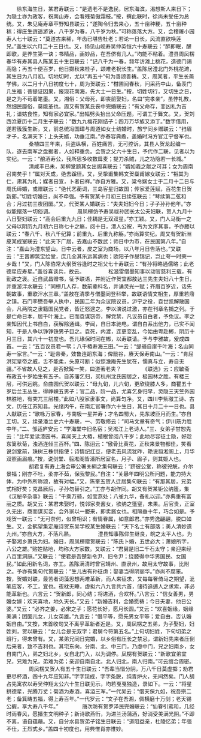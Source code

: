 <!-- { "loadSidebar": true } -->
　　徐东海生日，某君寿联云：“是遗老不是逸民，居东海滨，渴想斯人来日下；为隐士亦为政客，祝南山寿，会看残菊傲霜枝。”按，撰此联时，徐尚未受任为总统。又，朱见庵寿章苹野知县联云；“遂陶令归去来心，五十亩种粳，五十亩种秫；得庄生逍遥游诀，八千岁为春，八千岁为秋。”可称落落大方。又，会稽屠小园寿人七十联云：“莫道古来稀，年齿已堪告杜老；若论一日长，风流直欲唤莲兄。”盖生以六月二十三日也。又，扬见山岘寿吴仲英恒六十寿联云：“醉即眠，醒即歌，是养生第一诀；书精品，画妙品，在吾侪有几人。”均能不粘着。澧县周凤楞春华有寿其县人陈某五十生日联云：“记八千为一春，频年访滩上桃花，造德门谒高隐；再五十便百岁，他日撷秋来桂子，颂难老祝长生。”盖陈居澧北门外桃花滩，其生日为八月初。切地切时，尤以“再五十”句为善颂善祷。又，周某者，平生长斋学佛，以二月十八日初度七十，周为贺联云：“柑圃阅春秋，问采药中山，备羡门几生福；菩提证因果，报现花南海，先大士一日生。”按，切姓切行，又切生之日，是之为不苟着笔墨。又，湘俗：父母死，即丧前娶妇，名曰“完孝亲”，虽悖礼教，然细民靡俗，莫能革也。周又有贺某氏丧中完婚联云：“有父命存，变凶礼为吉礼；谙姑食性，知有家必宜家。”出幅劈头抬出父命压题，可谓工于舞文。又，贺刘西沧夏历十二月生子联云：“数九九梅花刚结子；四万万华族又添丁。”数字借用，遂若簇簇生新。又，前总统冯国璋与周道如女士结婚时，旅宁同乡赠联云：“扫眉才子，名满天下；上头夫婿，功垂江南。”亦舂容典矞，盖婚时冯方官江宁督军也。 
　　
　　桑植四三年来，兵盗纵横，百姓痛苦，无可控诉，其县人贺龙起编一队，逐去南军之盘据者，人如释重负。会贺之父六十生日，予代作二联，见者以为实纪。一云：“酿酒寿公，我所思多收数戽麦；提刀杀贼，儿之功隐若一长城。” 
　　
　　清咸丰已未，吴柳堂题其女出阁喜联云：“婿如羲之献之可耳；女为周南召南矣乎！”属对天成，绝去蹊径。又，吴挚甫集韩文贺燊甫嫁女联云：“裕其为仁，肃其为礼；媒者曰宣，卜者曰祥。”亦自方雅。又，粱令娴女士于二月十二日与周氏缔婚，或赠联云：“绝代艺蘅词，三岛客星归故国；传家爱莲赋，百花生日贺新郎。”切姓切婚日，尚不牵强。予有贺某十月初三日续弦联云：“琴续第二弦和合；月过初三夜团圞。”又，代贺某人婚联云：“夫夫妇妇今日；子子孙孙他年。”亦似能摆落一切俗调。 
　　
　　周凤楞仿予寿吴祓孙团长太公夫妇联，贺人九月十八日娶妇联云：“高会后重九九日；佳耦是无双双星。”亦工颖。又，门人马衡一之父母以阴历九月初六日称七十之觞，阅十日，澧人公祝，丐为文序其事，予亦媵以联云：“春八千、秋八千纪算；前重九、后重九称觞。”亦尚算实纪。周又有贺新洲皮某成室联云：“此天下广居，去嘉山不数武；师日中为市，在民国第八年。”自注：“嘉山为澧东望山。日中云者，皮之室为商场，以八年月日告落也。”又联云：“王晋卿筑宝绘堂，庶几全其乐远其病也；欧阳子作昼锦记，岂止夸一时荣一乡哉！”又，门人陈伯常大纲贺谷逢时之祖父七十寿联云：“有孙将略通儒略；此老德星应寿星。”盖谷喜谈兵，故云。 
　　
　　松滋雷僧墨知事以动官慈利三载，有勤政之褒。近自武昌赠书，征予联语，并附近作贺宜都敖达三先生夫妇八十生日，并重游泮水联云：“同榜几人存，数前辈科名，并诵灵光一赋；齐眉百岁近，话先朝故事，重歌泮水三章。”盖敖在清季与僧墨同登科举，故联语情文相生，厚重若鼎之镇。石门李懋吾举人执中，民国二年为众议院议员，沪宁之役，袁世凯解散国会，凡两院之隶籍国民党者，皆迁怒逮之。李以演说过激，亦在刊章名捕之列。于是亡命日本，居千叶海上。已而袁谋窃帝，解党禁，凡议员自白者，予免议。李之亲知因代上书自白，获解除通缉。李闻，自日本驰电，谓自白系出他力，已实不闻知，于是人争以铮铮铁男子目之。袁死，内渡，连更变乱，今始由粤赴郴，阴历十月三日，其六十一初度也。吾儿瑑保时同在郴，以寿联请。予与李雅故，爰成四首。一云：“五百议员君一鹗；八千椿寿海三田。”一云：“缇骑自崖千叶海；名山同寿一家言。”一云：“耻帝秦，效鲁连蹈东海；俾戬谷，赓天保寿南山。”一云：“肯屈洪宪皇帝之威，舌不能柔，头原可断；似惊澹庵先生犹在，懦真与立，寿自无疆。”不省故人见之，是否掀髯一笑，曰道著老夫？ 
　　
　　《联选》云：应敏斋布政五十岁始生有五子。自苏藩乞归，买杭州沈氏园居之，极园林之胜。有楼三层，可供远眺。俞曲园代贺以联云：“母九旬，儿六旬，更欣绕膝人多，商瞿五十岁后兰玉丛生，得峥嵘五男子；官二品，阶一品，尤喜乞身归早，灵隐三天竺外园林胜地，有突兀三层楼。”此如八股家隶事文，尚算匀净。又，四川李紫璈工诗、古文，历任江苏知县。光绪丙午，在南汇官署作六十生日，其日十月二十一日也。县人献联云：“歌咏万家春，与南极一星并寿；才名四蜀大，先东坡匝月而生。”亦自工切。又，续录潘兰史六十寿联，一、劳敬修云：“司马文章有奇气；伊川筋力胜中年。”二、邹适庐安云：“学海堂中旧名宿；吴淞江上老诗人。”三、女弟子甘恕先云：“比年爱读漆园书，喜闻天上大椿，植根曾阅八千岁；此地尽容征士隐，好趁东篱秋菊，浊酒连倾三百杯。”四、陈诩云：“傲骨比黄花，正秋来景物都佳，笑看说剑堂前，珠树三株供指使；诗情纪红豆，便老去风流犹昨，艳说翦淞阁上，月华双照画眉痕。”按，说剑堂、翦淞阁皆潘所居室名，月子、眉子，则其姬人也。 
　　
　　胡君复有寿上海会审公署关絅之集句联云：“跻彼公堂，称彼兕觥，介尔景福；刚亦不吐，柔亦不茹，保我黎民。”自注：“关曏年四明公所问题，能力持大体，为中外所称颂，故有对幅。”又，陈奎五贺人迁居集句联云：“有那其居，兄弟式相好矣；克昌厥后，子孙勿替引之。”工亦与胡作同。胡又有贺某钜公纳簉，集《汉秘辛杂事》联云：“千乘万骑，如莹燕处；八雀九华，备礼以迎。”亦典重有富丽之质。胡又云：某君未娶时，悦邻家卖酱女，欲纳之簉窒，未果。后官贵，正室久无出，商而谋买妾，会外家以一媵来，即卖酱女也。相隔垂十年，巧合如是。予戏贺一联云：“无可奈何，似曾相识；有情眷属，如意郎君。”亦秀逸翩翩，脱口如生。又，金鹤望集定庵诗贺东吴学校某生婚联云：“天下名士有部落；美人清妙遗九州。”亦自大方，不落凡熟。 
　　
　　澧县知事陈仰生继良，皖之太平人也，为子娶湘乡萧氏为妇。婚日，周凤楞赠贺联云：“陈氏卜婚，五世必大；萧娘所字，八公之雄。”贴姓贴地，均称大方家数。又联云：“君舅是旧二千石太守；亲迎来经八百里洞庭。”又联云：“使君是吾楚新令尹、旧令尹；绕膝得中华男国民、女国民。”如此用新名词，亦工。盖陈满清时曾官靖州、直隶州，故用太守故事，比附之。予亦有集句代贺联云：“生儿古有孙征虏；娶妻当得阴丽华。”亦尚不腐笨。按，贺婚对联，最苦者词藻思想两难革新，而人来征求，又每每奢倚马之期望，泚笔应客，不工，宜也。夜枕无睡，虚拟六八九言共六首，储待追逋人之求索，非必能革新也。六言云：“贺新郎，同心结；将进酒，合欢杯。”八言云：“信女善男，男婚女嫁；欢天喜地，地久天长。”又云：“新婚吉利，金婚愿祷；今日夫妻，他日公婆。”又云：“必齐之姜，必宋之子；愿花长好，愿月长圆。”又云：“欢喜姻缘，姻缘美满；团圞儿女，儿女英雄。”九言云：“倡平等，愿先男女平等；爱自由，否认婚姻自由。”又按，末首收句又不离乎革新者近是。又，周凤楞之五弟，为子娶妇，妇姓刘，贺以联云：“女儿合是无双字；君舅今符第五名。”上句切妇姓，下句切弟之班行，得未曾有。又，某弟兄同日完婚，以乡俗有压长之禁忌，谓新妇先来者压倒后来者，致不吉利也。其宅东向，分南、北、中三门，乃虚中门，兄之妇南乡，女自南门入，弟之妇北乡，女自北门入，以为调停。凤楞有贺联云：“新歌宜弟宜兄，兄难为兄，弟难为弟；亲迎自南自北，北人归北，南人归南。”可云绾合周密。 
　　
　　周凤楞又贺人有五十生日联云：“吾辈当惜分阴，万八千日莫虚掷；劝君更尽杯酒，四十九年应知非。”字字现成，字字条脱，纯青炉火，无间然矣。门人胡占先寓农以寿吴仲翔太公六十生日联见示，均若戛戛独造，录如下。一云：“将星拱德星，光腾万丈；菊酒为寿酒，喜溢三军。”一代吴云：“借天保九如，祝吾宗二老；备箕畴五福，得上寿百年。”一代罗云：“文子在吾湘，佩横磨十万剑；老天锡公嘏，享大寿八千年。” 
　　
　　唐次昉有贺罗泽民完婚联云：“仙眷引鸾和，几经时雨春风，愿播生文明种子；新诗歌燕衎，为进兰汤蒲酒，好消受美满光阴。”不即不离，语自蕴藉。又，自分水县贺弟子铭生日联云：“道阻益亲，杜陵忆弟；年强不仕，王烈式乡。”盖四十初度也，用典惟肖亦惟妙。 
　　

